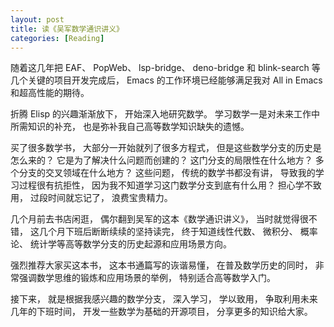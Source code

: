 ```yaml
---
layout: post
title: 读《吴军数学通识讲义》
categories: [Reading]
---
```


随着这几年把 EAF、 PopWeb、 lsp-bridge、 deno-bridge 和 blink-search 等几个关键的项目开发完成后， Emacs 的工作环境已经能够满足我对 All in Emacs 和超高性能的期待。

折腾 Elisp 的兴趣渐渐放下， 开始深入地研究数学。 学习数学一是对未来工作中所需知识的补充， 也是弥补我自己高等数学知识缺失的遗憾。

买了很多数学书， 大部分一开始就列了很多方程式， 但是这些数学分支的历史是怎么来的？ 它是为了解决什么问题而创建的？ 这门分支的局限性在什么地方？ 多个分支的交叉领域在什么地方？ 这些问题， 传统的数学书都没有讲， 导致我的学习过程很有抗拒性， 因为我不知道学习这门数学分支到底有什么用？ 担心学不致用， 过段时间就忘记了， 浪费宝贵精力。

几个月前去书店闲逛， 偶尔翻到吴军的这本《数学通识讲义》， 当时就觉得很不错， 这几个月下班后断断续续的坚持读完， 终于知道线性代数、 微积分、 概率论、 统计学等高等数学分支的历史起源和应用场景方向。

强烈推荐大家买这本书， 这本书通篇写的诙谐易懂， 在普及数学历史的同时， 非常强调数学思维的锻炼和应用场景的举例， 特别适合高等数学入门。

接下来， 就是根据我感兴趣的数学分支， 深入学习， 学以致用， 争取利用未来几年的下班时间， 开发一些数学为基础的开源项目， 分享更多的知识给大家。
